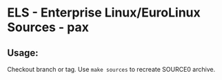 # ELS - Enterprise Linux/EuroLinux Sources - pax
 
## Usage:
  Checkout branch or tag. Use `make sources` to recreate  SOURCE0 archive.
